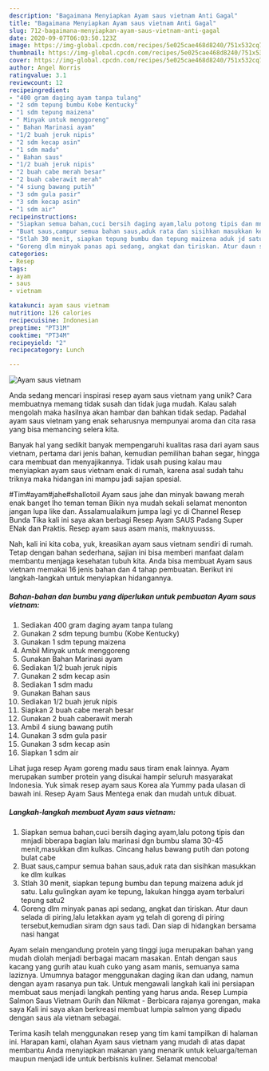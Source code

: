 ```yaml
---
description: "Bagaimana Menyiapkan Ayam saus vietnam Anti Gagal"
title: "Bagaimana Menyiapkan Ayam saus vietnam Anti Gagal"
slug: 712-bagaimana-menyiapkan-ayam-saus-vietnam-anti-gagal
date: 2020-09-07T06:03:50.123Z
image: https://img-global.cpcdn.com/recipes/5e025cae468d8240/751x532cq70/ayam-saus-vietnam-foto-resep-utama.jpg
thumbnail: https://img-global.cpcdn.com/recipes/5e025cae468d8240/751x532cq70/ayam-saus-vietnam-foto-resep-utama.jpg
cover: https://img-global.cpcdn.com/recipes/5e025cae468d8240/751x532cq70/ayam-saus-vietnam-foto-resep-utama.jpg
author: Angel Norris
ratingvalue: 3.1
reviewcount: 12
recipeingredient:
- "400 gram daging ayam tanpa tulang"
- "2 sdm tepung bumbu Kobe Kentucky"
- "1 sdm tepung maizena"
- " Minyak untuk menggoreng"
- " Bahan Marinasi ayam"
- "1/2 buah jeruk nipis"
- "2 sdm kecap asin"
- "1 sdm madu"
- " Bahan saus"
- "1/2 buah jeruk nipis"
- "2 buah cabe merah besar"
- "2 buah caberawit merah"
- "4 siung bawang putih"
- "3 sdm gula pasir"
- "3 sdm kecap asin"
- "1 sdm air"
recipeinstructions:
- "Siapkan semua bahan,cuci bersih daging ayam,lalu potong tipis dan mnjadi bberapa bagian lalu marinasi dgn bumbu slama 30-45 menit,masukkan dlm kulkas. Cincang halus bawang putih dan potong bulat cabe"
- "Buat saus,campur semua bahan saus,aduk rata dan sisihkan masukkan ke dlm kulkas"
- "Stlah 30 menit, siapkan tepung bumbu dan tepung maizena aduk jd satu. Lalu gulingkan ayam ke tepung, lakukan hingga ayam terbaluri tepung satu2"
- "Goreng dlm minyak panas api sedang, angkat dan tiriskan. Atur daun selada di piring,lalu letakkan ayam yg telah di goreng di piring tersebut,kemudian siram dgn saus tadi. Dan siap di hidangkan bersama nasi hangat"
categories:
- Resep
tags:
- ayam
- saus
- vietnam

katakunci: ayam saus vietnam 
nutrition: 126 calories
recipecuisine: Indonesian
preptime: "PT31M"
cooktime: "PT34M"
recipeyield: "2"
recipecategory: Lunch

---
```



![Ayam saus vietnam](https://img-global.cpcdn.com/recipes/5e025cae468d8240/751x532cq70/ayam-saus-vietnam-foto-resep-utama.jpg)

Anda sedang mencari inspirasi resep ayam saus vietnam yang unik? Cara membuatnya memang tidak susah dan tidak juga mudah. Kalau salah mengolah maka hasilnya akan hambar dan bahkan tidak sedap. Padahal ayam saus vietnam yang enak seharusnya mempunyai aroma dan cita rasa yang bisa memancing selera kita.

Banyak hal yang sedikit banyak mempengaruhi kualitas rasa dari ayam saus vietnam, pertama dari jenis bahan, kemudian pemilihan bahan segar, hingga cara membuat dan menyajikannya. Tidak usah pusing kalau mau menyiapkan ayam saus vietnam enak di rumah, karena asal sudah tahu triknya maka hidangan ini mampu jadi sajian spesial.

#Tim#ayam#jahe#shallotoil Ayam saus jahe dan minyak bawang merah enak banget lho teman teman Bikin nya mudah sekali selamat menonton jangan lupa like dan. Assalamualaikum jumpa lagi yc di Channel Resep Bunda Tika kali ini saya akan berbagi Resep Ayam SAUS Padang Super ENak dan Praktis. Resep ayam saus asam manis, maknyuusss.


Nah, kali ini kita coba, yuk, kreasikan ayam saus vietnam sendiri di rumah. Tetap dengan bahan sederhana, sajian ini bisa memberi manfaat dalam membantu menjaga kesehatan tubuh kita. Anda bisa membuat Ayam saus vietnam memakai 16 jenis bahan dan 4 tahap pembuatan. Berikut ini langkah-langkah untuk menyiapkan hidangannya.

<!--inarticleads1-->

##### Bahan-bahan dan bumbu yang diperlukan untuk pembuatan Ayam saus vietnam:

1. Sediakan 400 gram daging ayam tanpa tulang
1. Gunakan 2 sdm tepung bumbu (Kobe Kentucky)
1. Gunakan 1 sdm tepung maizena
1. Ambil  Minyak untuk menggoreng
1. Gunakan  Bahan Marinasi ayam
1. Sediakan 1/2 buah jeruk nipis
1. Gunakan 2 sdm kecap asin
1. Sediakan 1 sdm madu
1. Gunakan  Bahan saus
1. Sediakan 1/2 buah jeruk nipis
1. Siapkan 2 buah cabe merah besar
1. Gunakan 2 buah caberawit merah
1. Ambil 4 siung bawang putih
1. Gunakan 3 sdm gula pasir
1. Gunakan 3 sdm kecap asin
1. Siapkan 1 sdm air


Lihat juga resep Ayam goreng madu saus tiram enak lainnya. Ayam merupakan sumber protein yang disukai hampir seluruh masyarakat Indonesia. Yuk simak resep ayam saus Korea ala Yummy pada ulasan di bawah ini. Resep Ayam Saus Mentega enak dan mudah untuk dibuat. 

<!--inarticleads2-->

##### Langkah-langkah membuat Ayam saus vietnam:

1. Siapkan semua bahan,cuci bersih daging ayam,lalu potong tipis dan mnjadi bberapa bagian lalu marinasi dgn bumbu slama 30-45 menit,masukkan dlm kulkas. Cincang halus bawang putih dan potong bulat cabe
1. Buat saus,campur semua bahan saus,aduk rata dan sisihkan masukkan ke dlm kulkas
1. Stlah 30 menit, siapkan tepung bumbu dan tepung maizena aduk jd satu. Lalu gulingkan ayam ke tepung, lakukan hingga ayam terbaluri tepung satu2
1. Goreng dlm minyak panas api sedang, angkat dan tiriskan. Atur daun selada di piring,lalu letakkan ayam yg telah di goreng di piring tersebut,kemudian siram dgn saus tadi. Dan siap di hidangkan bersama nasi hangat


Ayam selain mengandung protein yang tinggi juga merupakan bahan yang mudah diolah menjadi berbagai macam masakan. Entah dengan saus kacang yang gurih atau kuah cuko yang asam manis, semuanya sama laziznya. Umumnya batagor menggunakan daging ikan dan udang, namun dengan ayam rasanya pun tak. Untuk mengawali langkah kali ini persiapan membuat saus menjadi langkah penting yang harus anda. Resep Lumpia Salmon Saus Vietnam Gurih dan Nikmat - Berbicara rajanya gorengan, maka saya Kali ini saya akan berkreasi membuat lumpia salmon yang dipadu dengan saus ala vietnam sebagai. 

Terima kasih telah menggunakan resep yang tim kami tampilkan di halaman ini. Harapan kami, olahan Ayam saus vietnam yang mudah di atas dapat membantu Anda menyiapkan makanan yang menarik untuk keluarga/teman maupun menjadi ide untuk berbisnis kuliner. Selamat mencoba!
